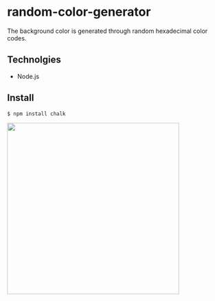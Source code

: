 # random-color-generator

The background color is generated through random hexadecimal color codes.

## Technolgies

- Node.js

## Install

``` $ npm install chalk ```


<img src="/screenshots/Screenshot 2020-07-26 at 08.58.39.png" width="400" />

